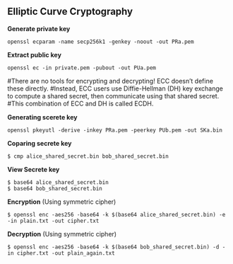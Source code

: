 ## Elliptic Curve Cryptography

**Generate private key**

``openssl ecparam -name secp256k1 -genkey -noout -out PRa.pem``

**Extract public key**

``openssl ec -in private.pem -pubout -out PUa.pem``

#There are no tools for encrypting and decrypting! ECC doesn’t define these directly. 
#Instead, ECC users use Diffie-Hellman (DH) key exchange to compute a shared secret, then communicate using that shared secret. 
#This combination of ECC and DH is called ECDH.

**Generating scerete key**

``openssl pkeyutl -derive -inkey PRa.pem -peerkey PUb.pem -out SKa.bin``

**Coparing secrete key**

``$ cmp alice_shared_secret.bin bob_shared_secret.bin``

**View Secrete key**

```
$ base64 alice_shared_secret.bin
$ base64 bob_shared_secret.bin
```
**Encryption** (Using symmetric cipher)

``$ openssl enc -aes256 -base64 -k $(base64 alice_shared_secret.bin) -e -in plain.txt -out cipher.txt``

**Decryption** (Using symmetric cipher)

``$ openssl enc -aes256 -base64 -k $(base64 bob_shared_secret.bin) -d -in cipher.txt -out plain_again.txt``
